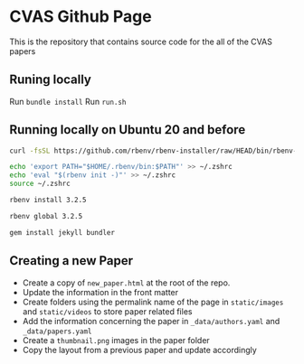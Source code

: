 # CVAS Github Page

This is the repository that contains source code for the all of the CVAS papers

## Runing locally

Run `bundle install`
Run `run.sh`

## Running locally on Ubuntu 20 and before

```bash
curl -fsSL https://github.com/rbenv/rbenv-installer/raw/HEAD/bin/rbenv-installer | bash

echo 'export PATH="$HOME/.rbenv/bin:$PATH"' >> ~/.zshrc
echo 'eval "$(rbenv init -)"' >> ~/.zshrc
source ~/.zshrc

rbenv install 3.2.5

rbenv global 3.2.5

gem install jekyll bundler
```

## Creating a new Paper

- Create a copy of `new_paper.html` at the root of the repo.
- Update the information in the front matter
- Create folders using the permalink name of the page in `static/images` and `static/videos` to store paper related files
- Add the information concerning the paper in `_data/authors.yaml` and `_data/papers.yaml`
- Create a `thumbnail.png` images in the paper folder
- Copy the layout from a previous paper and update accordingly
